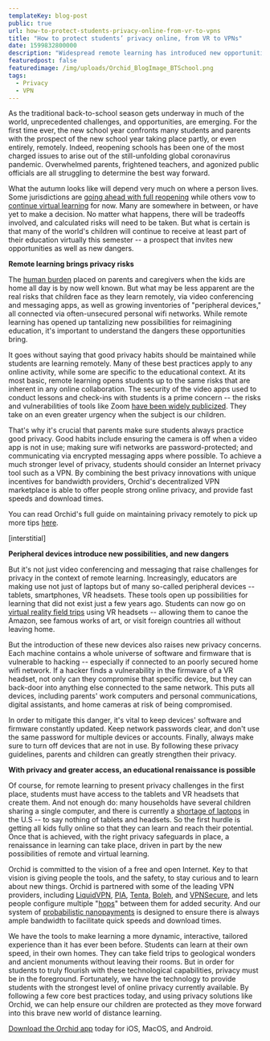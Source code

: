 ```yaml
---
templateKey: blog-post
public: true
url: how-to-protect-students-privacy-online-from-vr-to-vpns
title: "How to protect students’ privacy online, from VR to VPNs"
date: 1599832800000
description: "Widespread remote learning has introduced new opportunities as well as new dangers"
featuredpost: false
featuredimage: /img/uploads/Orchid_BlogImage_BTSchool.png
tags:
  - Privacy
  - VPN
---
```

As the traditional back-to-school season gets underway in much of the world, unprecedented challenges, and opportunities, are emerging. For the first time ever, the new school year confronts many students and parents with the prospect of the new school year taking place partly, or even entirely, remotely. Indeed, reopening schools has been one of the most charged issues to arise out of the still-unfolding global coronavirus pandemic. Overwhelmed parents, frightened teachers, and agonized public officials are all struggling to determine the best way forward.

What the autumn looks like will depend very much on where a person lives. Some jurisdictions are [going ahead with full reopening](https://www.washingtonpost.com/local/education/florida-coronavirus-schools/2020/08/14/a37b39a8-dd99-11ea-b205-ff838e15a9a6_story.html) while others vow to [continue virtual learning](https://edsource.org/2020/schools-in-los-angeles-san-diego-wont-reopen-for-in-person-learning-next-month/635924) for now. Many are somewhere in between, or have yet to make a decision. No matter what happens, there will be tradeoffs involved, and calculated risks will need to be taken. But what is certain is that many of the world's children will continue to receive at least part of their education virtually this semester -- a prospect that invites new opportunities as well as new dangers.

**Remote learning brings privacy risks**

The [human burden](https://nypost.com/2020/03/29/remote-learning-is-turning-out-to-be-a-burden-for-parents/) placed on parents and caregivers when the kids are home all day is by now well known. But what may be less apparent are the real risks that children face as they learn remotely, via video conferencing and messaging apps, as well as growing inventories of "peripheral devices," all connected via often-unsecured personal wifi networks. While remote learning has opened up tantalizing new possibilities for reimagining education, it's important to understand the dangers these opportunities bring.

It goes without saying that good privacy habits should be maintained while students are learning remotely. Many of these best practices apply to any online activity, while some are specific to the educational context. At its most basic, remote learning opens students up to the same risks that are inherent in any online collaboration. The security of the video apps used to conduct lessons and check-ins with students is a prime concern -- the risks and vulnerabilities of tools like Zoom [have been widely publicized](https://www.theguardian.com/technology/2020/apr/08/zoom-privacy-video-chat-alternatives#:~:text=Cons%3A%20Zoom%20has%20had%20some,over%20a%20Zoom%20user's%20Mac.). They take on an even greater urgency when the subject is our children.

That's why it's crucial that parents make sure students always practice good privacy. Good habits include ensuring the camera is off when a video app is not in use; making sure wifi networks are password-protected; and communicating via encrypted messaging apps where possible. To achieve a much stronger level of privacy, students should consider an Internet privacy tool such as a VPN. By combining the best privacy innovations with unique incentives for bandwidth providers, Orchid's decentralized VPN marketplace is able to offer people strong online privacy, and provide fast speeds and download times.

You can read Orchid's full guide on maintaining privacy remotely to pick up more tips [here](/tips-for-protecting-your-privacy-while-working-from-home/).

[interstitial]

**Peripheral devices introduce new possibilities, and new dangers**

But it's not just video conferencing and messaging that raise challenges for privacy in the context of remote learning. Increasingly, educators are making use not just of laptops but of many so-called peripheral devices -- tablets, smartphones, VR headsets. These tools open up possibilities for learning that did not exist just a few years ago. Students can now go on [virtual reality field trips](https://www.weareteachers.com/best-virtual-field-trips/) using VR headsets -- allowing them to canoe the Amazon, see famous works of art, or visit foreign countries all without leaving home.

But the introduction of these new devices also raises new privacy concerns. Each machine contains a whole universe of software and firmware that is vulnerable to hacking -- especially if connected to an poorly secured home wifi network. If a hacker finds a vulnerability in the firmware of a VR headset, not only can they compromise that specific device, but they can back-door into anything else connected to the same network. This puts all devices, including parents' work computers and personal communications, digital assistants, and home cameras at risk of being compromised.

In order to mitigate this danger, it's vital to keep devices' software and firmware constantly updated. Keep network passwords clear, and don't use the same password for multiple devices or accounts. Finally, always make sure to turn off devices that are not in use. By following these privacy guidelines, parents and children can greatly strengthen their privacy.

**With privacy and greater access, an educational renaissance is possible**

Of course, for remote learning to present privacy challenges in the first place, students must have access to the tablets and VR headsets that create them. And not enough do: many households have several children sharing a single computer, and there is currently a [shortage of laptops](https://www.wsj.com/articles/laptop-shortage-hits-u-s-schools-as-thousands-face-online-learning-without-device-11598434201) in the U.S -- to say nothing of tablets and headsets. So the first hurdle is getting all kids fully online so that they can learn and reach their potential. Once that is achieved, with the right privacy safeguards in place, a renaissance in learning can take place, driven in part by the new possibilities of remote and virtual learning.

Orchid is committed to the vision of a free and open Internet. Key to that vision is giving people the tools, and the safety, to stay curious and to learn about new things. Orchid is partnered with some of the leading VPN providers, including [LiquidVPN](/orchid-partners-with-liquidvpn/), [PIA](/pia-bringing-trusted-private-bandwidth-to-orchid-users/), [Tenta](https://tenta.com/), [Boleh](https://www.bolehvpn.net/), and [VPNSecure](/orchid-partners-with-vpnsecure/), and lets people configure multiple "[hops](/what-is-a-hop/)" between them for added security. And our system of [probabilistic nanopayments](/introducing-nanopayments/) is designed to ensure there is always ample bandwidth to facilitate quick speeds and download times.

We have the tools to make learning a more dynamic, interactive, tailored experience than it has ever been before. Students can learn at their own speed, in their own homes. They can take field trips to geological wonders and ancient monuments without leaving their rooms. But in order for students to truly flourish with these technological capabilities, privacy must be in the foreground. Fortunately, we have the technology to provide students with the strongest level of online privacy currently available. By following a few core best practices today, and using privacy solutions like Orchid, we can help ensure our children are protected as they move forward into this brave new world of distance learning.

[Download the Orchid app](https://www.orchid.com/download) today for iOS, MacOS, and Android.